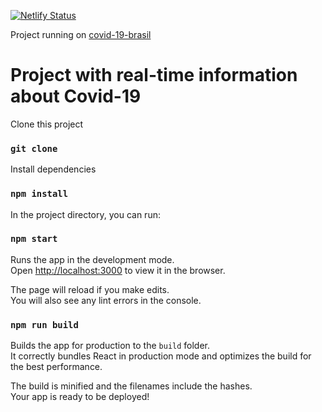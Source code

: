 [![Netlify Status](https://api.netlify.com/api/v1/badges/b7ddadc5-100b-4a67-8cd6-1511f2ab60f0/deploy-status)](https://app.netlify.com/sites/covid-19-brasil/deploys)

Project running on [covid-19-brasil](https://covid-19-brasil.netlify.com)

# Project with real-time information about Covid-19

Clone this project

### `git clone`

Install dependencies

### `npm install`

In the project directory, you can run:

### `npm start`

Runs the app in the development mode.<br />
Open [http://localhost:3000](http://localhost:3000) to view it in the browser.

The page will reload if you make edits.<br />
You will also see any lint errors in the console.

### `npm run build`

Builds the app for production to the `build` folder.<br />
It correctly bundles React in production mode and optimizes the build for the best performance.

The build is minified and the filenames include the hashes.<br />
Your app is ready to be deployed!

